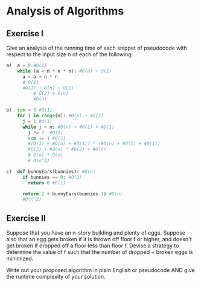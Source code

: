 # Analysis of Algorithms

## Exercise I

Give an analysis of the running time of each snippet of
pseudocode with respect to the input size n of each of the following:

```python
a)  a = 0 #O(1)
    while (a < n * n * n): #O(n) + O(1)
      a = a + n * n 
      # O(1)
      #O(1) + O(n) + O(1)
          # O(2) + O(n)
          #O(n)
``` 


```python
b)  sum = 0 #O(1)
    for i in range(n): #O(n) + #O(1)
      j = 1 #O(1)
      while j < n: #O(n) + #O(1) + #O(1)
        j *= 2  #O(1)
        sum += 1 #O(1)
        #(O(1) + #O(n) + #O(1)) * (#O(n) + #O(1) + #O(1))
        #O(2) + #O(n) * #O(2) + #O(n)
        # O(n) * O(n)
        # O(n^2)
```

```python
c)  def bunnyEars(bunnies): #O(n)
      if bunnies == 0: #O(1)
        return 0 #O(1)

      return 2 + bunnyEars(bunnies-1) #O(n)
      #O(n^2)
```

## Exercise II

Suppose that you have an n-story building and plenty of eggs. Suppose also that an egg gets broken if it is thrown off floor f or higher, and doesn't get broken if dropped off a floor less than floor f. Devise a strategy to determine the value of f such that the number of dropped + broken eggs is minimized.

Write out your proposed algorithm in plain English or pseudocode AND give the runtime complexity of your solution.

